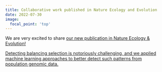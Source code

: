 ```yaml
---
title: Collaborative work published in Nature Ecology and Evolution
date: 2022-07-30
image:
  focal_point: 'top'
---
```


We are very excited to share <a href="https://www.nature.com/articles/s41559-022-01829-5">our new publication in Nature Ecology & Evolution!

<!--more-->

Detecting balancing selection is notoriously challenging, and we applied machine learning approaches to better detect such patterns from population genomic data. 
